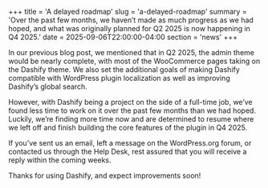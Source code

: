 +++
title = 'A delayed roadmap'
slug = 'a-delayed-roadmap'
summary = 'Over the past few months, we haven’t made as much progress as we had hoped, and what was originally planned for Q2 2025 is now happening in Q4 2025.'
date = 2025-09-06T22:00:00-04:00
section = 'news'
+++

In our previous blog post, we mentioned that in Q2 2025, the admin theme would be nearly complete, with most of the WooCommerce pages taking on the Dashify theme. We also set the additional goals of making Dashify compatible with WordPress plugin localization as well as improving Dashify’s global search.

However, with Dashify being a project on the side of a full-time job, we’ve found less time to work on it over the past few months than we had hoped. Luckily, we’re finding more time now and are determined to resume where we left off and finish building the core features of the plugin in Q4 2025.

If you’ve sent us an email, left a message on the WordPress.org forum, or contacted us through the Help Desk, rest assured that you will receive a reply within the coming weeks.

Thanks for using Dashify, and expect improvements soon!
